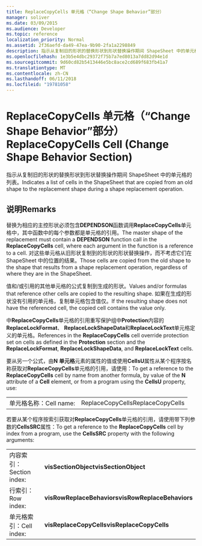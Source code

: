 ```yaml
---
title: ReplaceCopyCells 单元格（“Change Shape Behavior”部分）
manager: soliver
ms.date: 03/09/2015
ms.audience: Developer
ms.topic: reference
localization_priority: Normal
ms.assetid: 2f36aefd-da49-47ea-9b90-2fa1a2298849
description: 指示从复制旧的形状的替换形状到形状替换操作期间 ShapeSheet 中的单元格的列表。
ms.openlocfilehash: 1e3b5e4dbc29372f75b7a7ed8013a7dd82d94e1d
ms.sourcegitcommit: 9d60cd82b5413446e5bc8ace2cd689f683fb41a7
ms.translationtype: MT
ms.contentlocale: zh-CN
ms.lasthandoff: 06/11/2018
ms.locfileid: "19781058"
---
```

# <a name="replacecopycells-cell-change-shape-behavior-section"></a><span data-ttu-id="fe409-103">ReplaceCopyCells 单元格（“Change Shape Behavior”部分）</span><span class="sxs-lookup"><span data-stu-id="fe409-103">ReplaceCopyCells Cell (Change Shape Behavior Section)</span></span>

<span data-ttu-id="fe409-104">指示从复制旧的形状的替换形状到形状替换操作期间 ShapeSheet 中的单元格的列表。</span><span class="sxs-lookup"><span data-stu-id="fe409-104">Indicates a list of cells in the ShapeSheet that are copied from an old shape to the replacement shape during a shape replacement operation.</span></span> 
  
## <a name="remarks"></a><span data-ttu-id="fe409-105">说明</span><span class="sxs-lookup"><span data-stu-id="fe409-105">Remarks</span></span>

<span data-ttu-id="fe409-106">替换为相应的主控形状必须包含**DEPENDSON**函数调用**ReplaceCopyCells**单元格中，其中函数中的每个参数都是单元格的引用。</span><span class="sxs-lookup"><span data-stu-id="fe409-106">The master shape of the replacement must contain a **DEPENDSON** function call in the **ReplaceCopyCells** cell, where each argument in the function is a reference to a cell.</span></span> <span data-ttu-id="fe409-107">对这些单元格从旧形状复制到的形状的形状替换操作，而不考虑它们在 ShapeSheet 中的位置的结果。</span><span class="sxs-lookup"><span data-stu-id="fe409-107">Those cells are copied from the old shape to the shape that results from a shape replacement operation, regardless of where they are in the ShapeSheet.</span></span> 
  
<span data-ttu-id="fe409-108">值和/或引用的其他单元格的公式复制到生成的形状。</span><span class="sxs-lookup"><span data-stu-id="fe409-108">Values and/or formulas that reference other cells are copied to the resulting shape.</span></span> <span data-ttu-id="fe409-109">如果在生成的形状没有引用的单元格，复制单元格包含值仅。</span><span class="sxs-lookup"><span data-stu-id="fe409-109">If the resulting shape does not have the referenced cell, the copied cell contains the value only.</span></span> 
  
<span data-ttu-id="fe409-110">中**ReplaceCopyCells**单元格的引用重写保护组中**Protection**内容的**ReplaceLockFormat**、 **ReplaceLockShapeData**和**ReplaceLockText**单元格定义的单元格。</span><span class="sxs-lookup"><span data-stu-id="fe409-110">References in the **ReplaceCopyCells** cell override protection set on cells as defined in the **Protection** section and the **ReplaceLockFormat**, **ReplaceLockShapeData**, and **ReplaceLockText** cells.</span></span> 
  
<span data-ttu-id="fe409-111">要从另一个公式，由**N** **单元格**元素的属性的值或使用**CellsU**属性从某个程序按名称获取对**ReplaceCopyCells**单元格的引用，请使用：</span><span class="sxs-lookup"><span data-stu-id="fe409-111">To get a reference to the **ReplaceCopyCells** cell by name from another formula, by value of the **N** attribute of a **Cell** element, or from a program using the **CellsU** property, use:</span></span> 
  
|||
|:-----|:-----|
| <span data-ttu-id="fe409-112">单元格名称：</span><span class="sxs-lookup"><span data-stu-id="fe409-112">Cell name:</span></span>  <br/> | <span data-ttu-id="fe409-113">ReplaceCopyCells</span><span class="sxs-lookup"><span data-stu-id="fe409-113">ReplaceCopyCells</span></span>  <br/> |
   
<span data-ttu-id="fe409-114">若要从某个程序按索引获取对**ReplaceCopyCells**单元格的引用，请使用带下列参数的**CellsSRC**属性：</span><span class="sxs-lookup"><span data-stu-id="fe409-114">To get a reference to the **ReplaceCopyCells** cell by index from a program, use the **CellsSRC** property with the following arguments:</span></span> 
  
|||
|:-----|:-----|
| <span data-ttu-id="fe409-115">内容索引：</span><span class="sxs-lookup"><span data-stu-id="fe409-115">Section index:</span></span>  <br/> |<span data-ttu-id="fe409-116">**visSectionObject**</span><span class="sxs-lookup"><span data-stu-id="fe409-116">**visSectionObject**</span></span> <br/> |
| <span data-ttu-id="fe409-117">行索引：</span><span class="sxs-lookup"><span data-stu-id="fe409-117">Row index:</span></span>  <br/> |<span data-ttu-id="fe409-118">**visRowReplaceBehaviors**</span><span class="sxs-lookup"><span data-stu-id="fe409-118">**visRowReplaceBehaviors**</span></span> <br/> |
| <span data-ttu-id="fe409-119">单元格索引：</span><span class="sxs-lookup"><span data-stu-id="fe409-119">Cell index:</span></span>  <br/> |<span data-ttu-id="fe409-120">**visReplaceCopyCells**</span><span class="sxs-lookup"><span data-stu-id="fe409-120">**visReplaceCopyCells**</span></span> <br/> |
   

